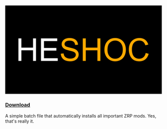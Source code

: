 ![HyperEssentials Branding](https://raw.githubusercontent.com/Biblioklept/hyperessentials/main/img/heshoc.png)

### [Download](https://biblioklept.github.io/scripts/dl/shoc/zrpinstall.bat)

A simple batch file that automatically installs all important ZRP mods. Yes, that's really it.

